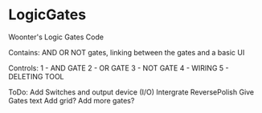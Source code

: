 # LogicGates
Woonter's Logic Gates Code


Contains:
AND OR NOT gates, linking between the gates and a basic UI 

Controls:
1 - AND GATE
2 - OR GATE
3 - NOT GATE
4 - WIRING
5 - DELETING TOOL

ToDo: 
Add Switches and output device  (I/O)
Intergrate ReversePolish
Give Gates text 
Add grid?
Add more gates?
